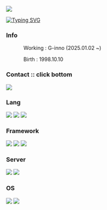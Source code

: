 <p align='left'>
    <img src="https://capsule-render.vercel.app/api?type=waving&color=gradient&customColorList=2,5&height=235&fontAlign=80&section=header&text=frostix%20-ix&fontSize=60&animation=fadeIn&fontAlignY=38&desc=develop%20server,%application%20&descAlignY=51&descAlign=84"/>
</p>

[![Typing SVG](https://readme-typing-svg.demolab.com?font=D2Coding&size=26&duration=3500&pause=7500&center=true&vCenter=true&random=false&width=435&lines=import+Back_end+from+%22world%22)](https://git.io/typing-svg)
<h3>Info</h3>
<ol>
    <ul>Working : G-inno (2025.01.02 ~)</ul>
    <ul>Birth : 1998.10.10</ul>
</ol>
<h3>Contact :: click bottom</h3>
    <a href="mailto:shw9810@icloud.com">
    <img src="https://img.shields.io/badge/shw9810@icloud.com-3693F3?style=for-the-badge&badge&logo=iCLoud&logoColor=white">
</a>
  <h3>Lang</h3>
    <div>
      <img src="https://img.shields.io/badge/Java-007396?style=for-the-badge&logo=java&logoColor=black"/>
      <img src="https://img.shields.io/badge/kotlin-%230095D5.svg?&style=for-the-badge&logo=kotlin&logoColor=white" />
      <img src="https://img.shields.io/badge/Typescript-3178C6?style=for-the-badge&logo=typescript&logoColor=black"/>
    </div>
  <h3>Framework</h3>
  <div>
      <img src="https://img.shields.io/badge/Vue.js-4FC08D?style=for-the-badge&logo=Vue.js&logoColor=white"/>
      <img src="https://img.shields.io/badge/node.js-%23339933.svg?&style=for-the-badge&logo=node.js&logoColor=white" />
      <img src="https://img.shields.io/badge/Springboot-6DB33F?style=for-the-badge&logo=Spring-Boot&logoColor=white"/>
    </div>
    <h3>Server</h3>
    <div>
        <img src="https://img.shields.io/badge/nginx-%23269539.svg?&style=for-the-badge&logo=nginx&logoColor=white" />
        <img src="https://img.shields.io/badge/apache%20tomcat-%23F8DC75.svg?&style=for-the-badge&logo=apache%20tomcat&logoColor=black" />
    </div>
    <h3>OS</h3>
    <div>
        <img src="https://img.shields.io/badge/macos-%23000000.svg?&style=for-the-badge&logo=macos&logoColor=white" />
        <img src="https://img.shields.io/badge/ubuntu-%23E95420.svg?&style=for-the-badge&logo=ubuntu&logoColor=white" />
    </div>
